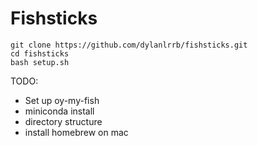 # Fishsticks

```console
git clone https://github.com/dylanlrrb/fishsticks.git
cd fishsticks
bash setup.sh
```
TODO:

- Set up oy-my-fish
- miniconda install
- directory structure
- install homebrew on mac
